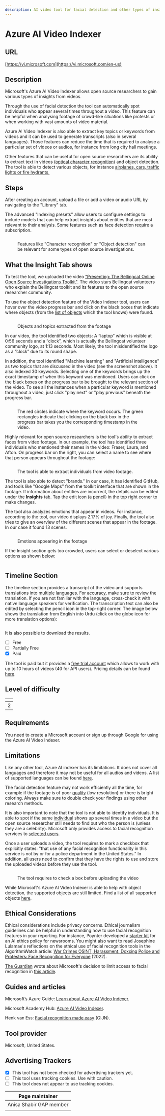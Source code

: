 ```yaml
---
description: AI video tool for facial detection and other types of insights.
---
```


# Azure AI Video Indexer

## URL

[https://vi.microsoft.com](https://vi.microsoft.com/en-us)

## Description

Microsoft's Azure AI Video Indexer allows open source researchers to gain various types of insights from videos.

Through the use of facial detection the tool can automatically spot individuals who appear several times throughout a video. This feature can be helpful when analysing footage of crowd-like situations like protests or when working with vast amounts of video material.

Azure AI Video Indexer is also able to extract key topics or keywords from videos and it can be used to generate transcripts (also in several languages). Those features can reduce the time that is required to analyse a particular set of videos or audios, for instance from long city hall meetings.

Other features that can be useful for open source researchers are its ability to extract text in videos ([optical character recognition](https://learn.microsoft.com/en-us/azure/azure-video-indexer/ocr-insight)) and object detection. The tool is able to detect various objects, for instance [airplanes, cars, traffic lights or fire hydrants.](https://learn.microsoft.com/en-us/azure/azure-video-indexer/object-detection-insight)

## Steps

After creating an account, upload a file or add a video or audio URL by navigating to the "Library" tab.

The advanced "Indexing presets" allow users to configure settings to include models that can help extract insights about entities that are most relevant to their analysis. Some features such as face detection require a subscription.

<figure><img src=".gitbook/assets/Azure step 2.png" alt=""><figcaption><p>Features like "Character recognition" or "Object detection" can be relevant for some types of open source investigations.</p></figcaption></figure>

## What the Insight Tab shows

To test the tool, we uploaded the video ["Presenting: The Bellingcat Online Open Source Investigations Toolkit"](https://www.youtube.com/watch?v=-Y3GQ6mSGqM). The video stars Bellingcat volunteers who explain the Bellingcat toolkit and its features to the open source researcher community.

To use the object detection feature of the Video Indexer tool, users can hover over the video progress bar and click on the black boxes that indicate where objects (from the [list of objects](https://learn.microsoft.com/en-us/azure/azure-video-indexer/object-detection-insight) which the tool knows) were found.

<figure><img src=".gitbook/assets/Screenshot 2025-01-26 at 12.05.15 AM.png" alt=""><figcaption><p>Objects and topics extracted from the footage</p></figcaption></figure>

In our video, the tool identified two objects: A “laptop” which is visible at 0:56 seconds and a “clock”, which is actually the Bellingcat volunteer community logo, at 1:13 seconds. Most likely, the tool misidentified the logo as a “clock” due to its round shape.

In addition, the tool identified "Machine learning" and "Artificial intelligence" as two topics that are discussed in the video (see the screenshot above). It also indexed 30 keywords. Selecting one of the keywords brings up the exact timestamp of when this keyword was mentioned. Users can click on the black boxes on the progress bar to be brought to the relevant section of the video. To see all the instances when a particular keyword is mentioned throughout a video, just click "play next" or "play previous" beneath the progress bar.

<figure><img src=".gitbook/assets/Keywords screenshot.png" alt=""><figcaption><p>The red circles indicate where the keyword occurs. The green rectangles indicate that clicking on the black box in the progress bar takes you the corresponding timestamp in the video.</p></figcaption></figure>

Highly relevant for open source researchers is the tool's ability to extract faces from video footage. In our example, the tool has identified three individuals who mentioned their names in the video: Fraser, Laura, and Afton. On progress bar on the right, you can select a name to see where that person appears throughout the footage:

<figure><img src=".gitbook/assets/Screenshot 2025-01-25 at 9.49.09 PM.png" alt=""><figcaption><p>The tool is able to extract individuals from video footage.</p></figcaption></figure>

The tool is also able to detect "brands." In our case, it has identified GitHub, and tools like "Google Maps" from the toolkit interface that are shown in the footage. If information about entities are incorrect, the details can be edited under the **Insights** tab. Tap the edit icon (a pencil) in the top right corner to make changes.

The tool also analyzes emotions that appear in videos. For instance, according to the tool, our video displays 2.17% of joy. Finally, the tool also tries to give an overview of the different scenes that appear in the footage. In our case it found 13 scenes.

<figure><img src=".gitbook/assets/Screenshot 2025-01-25 at 11.07.51 PM.png" alt=""><figcaption><p>Emotions appearing in the footage</p></figcaption></figure>

If the Insight section gets too crowded, users can select or deselect various options as shown below:

<figure><img src=".gitbook/assets/Screenshot 2025-01-26 at 12.00.51 AM.png" alt=""><figcaption></figcaption></figure>

## Timeline Section

The timeline section provides a transcript of the video and supports translations into [multiple languages](https://learn.microsoft.com/en-us/azure/azure-video-indexer/language-support). For accuracy, make sure to review the translation. If you are not familiar with the language, cross-check it with native language speakers for verification. The transcription text can also be edited by selecting the pencil icon in the top-right corner. The image below shows the translation from English into Urdu (click on the globe icon for more translation options):

<figure><img src=".gitbook/assets/Screenshot 2025-01-25 at 11.34.04 PM.png" alt=""><figcaption></figcaption></figure>

It is also possible to download the results.

* [ ] Free
* [ ] Partially Free
* [x] Paid

The tool is paid but it provides a [free trial account](https://azure.microsoft.com/en-us/pricing/details/video-indexer/#pricing) which allows to work with up to 10 hours of videos (40 for API users). Pricing details can be found [here](https://azure.microsoft.com/en-us/pricing/details/video-indexer/).

## Level of difficulty

<table><thead><tr><th data-type="rating" data-max="5"></th></tr></thead><tbody><tr><td>2</td></tr></tbody></table>

## Requirements

You need to create a Microsoft account or sign up through Google for using the Azure AI Video Indexer.

## Limitations

Like any other tool, Azure AI indexer has its limitations. It does not cover all languages and therefore it may not be useful for all audios and videos. A list of supported languages can be found [here](https://learn.microsoft.com/en-us/azure/azure-video-indexer/language-support).

The facial detection feature may not work efficiently all the time, for example if the footage is of poor [quality](https://www.researchgate.net/publication/374738467_Face_Recognition_Challenges_and_Solutions_using_Machine_Learning) (low resolution) or there is bright coloring. Always make sure to double check your findings using other research methods.

It is also important to note that the tool is not able to identify individuals. It is able to spot if the same [individual](https://learn.microsoft.com/en-us/azure/azure-video-indexer/face-detection-insight) shows up several times in a video but the open source researcher still needs to find out who the person is (unless they are a celebrity). Microsoft only provides access to facial recognition services to [selected users](https://learn.microsoft.com/en-us/legal/cognitive-services/computer-vision/limited-access-identity).

Once a user uploads a video, the tool requires to mark a checkbox that explicitly states: "that use of any facial recognition functionality in this service is not by or for a police department in the United States." In addition, all users need to confirm that they have the rights to use and store the uploaded videos before they use the tool.

<figure><img src=".gitbook/assets/Screenshot 2025-01-26 at 12.20.25 AM.png" alt=""><figcaption><p>The tool requires to check a box before uploading the video</p></figcaption></figure>

While Microsoft's Azure AI Video Indexer is able to help with object detection, the supported objects are still limited. Find a list of all supported objects [here](https://learn.microsoft.com/en-us/azure/azure-video-indexer/object-detection-insight).

## Ethical Considerations

Ethical considerations include privacy concerns. Ethical journalism guidelines can be helpful in understanding how to use facial recognition features in your reporting. For instance, Poynter developed a [starter kit](https://www.poynter.org/ethics-trust/2024/how-to-create-newsroom-artificial-intelligence-ethics-policy/) for an AI ethics policy for newsrooms. You might also want to read Josephine Lulamae's reflections on the ethical use of facial recognition tools in the AlgorithmWatch article: [War Crimes OSINT, Harassment, Doxxing Police and Protesters: Face Recognition for Everyone](https://algorithmwatch.org/en/face-recognition-for-everyone/) (2022).

[The Guardian](https://www.theguardian.com/technology/2022/jun/22/microsoft-limits-access-to-facial-recognition-tool-in-ai-ethics-overhaul) wrote about Microsoft's decision to limit access to facial recognition in [this article](https://www.theguardian.com/technology/2022/jun/22/microsoft-limits-access-to-facial-recognition-tool-in-ai-ethics-overhaul).

## Guides and articles

Microsoft’s Azure Guide: [Learn about Azure AI Video Indexer](https://learn.microsoft.com/en-us/azure/azure-video-indexer/).

Microsoft Academy Hub: [Azure AI Video Indexer](https://www.youtube.com/watch?v=wssVLlLGeyU).

Henk van Ess: [Facial recognition made easy](https://gijn.org/resource/facial-recognition-made-easy/) (GIJN).

## Tool provider

Microsoft, United States.

## Advertising Trackers

* [x] This tool has not been checked for advertising trackers yet.
* [ ] This tool uses tracking cookies. Use with caution.
* [ ] This tool does not appear to use tracking cookies.

| Page maintainer         |
| ----------------------- |
| Anisa Shabir GAP member |
|                         |
